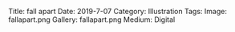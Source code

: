 Title: fall apart
Date: 2019-7-07
Category: Illustration
Tags: 
Image: fallapart.png
Gallery: fallapart.png
Medium: Digital